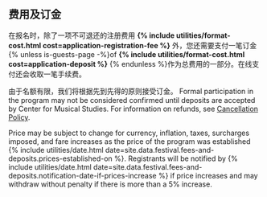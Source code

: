 ## 费用及订金

在报名时，除了一项不可退还的注册费用 **{% include utilities/format-cost.html cost=application-registration-fee %}**
外，您还需要支付一笔订金{% unless is-guests-page -%}of
**{% include utilities/format-cost.html cost=application-deposit %}** {% endunless %}作为总费用的一部分。在线支付还会收取一笔手续费。
 
由于名额有限，我们将根据先到先得的原则接受订金。
Formal participation in the program may not be considered confirmed until
deposits are accepted by Center for Musical Studies. For information on
refunds, see [Cancellation Policy](#cancellation-policy--refunds).
 
Price may be subject to change for currency, inflation, taxes, surcharges
imposed, and fare increases as the price of the program was established {% include utilities/date.html date=site.data.festival.fees-and-deposits.prices-established-on %}.
Registrants will be notified by {% include utilities/date.html date=site.data.festival.fees-and-deposits.notification-date-if-prices-increase %}
if price increases and may withdraw without penalty if there is more than a 5% increase.
